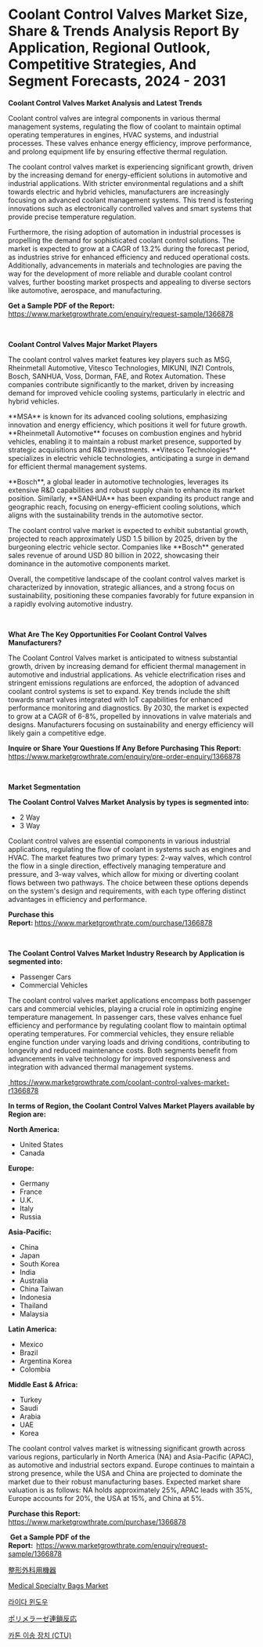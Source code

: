 <p><h1>Coolant Control Valves Market Size, Share & Trends Analysis Report By Application, Regional Outlook, Competitive Strategies, And Segment Forecasts, 2024 - 2031</h1></p><p><strong>Coolant Control Valves Market Analysis and Latest Trends</strong></p>
<p><p>Coolant control valves are integral components in various thermal management systems, regulating the flow of coolant to maintain optimal operating temperatures in engines, HVAC systems, and industrial processes. These valves enhance energy efficiency, improve performance, and prolong equipment life by ensuring effective thermal regulation.</p><p>The coolant control valves market is experiencing significant growth, driven by the increasing demand for energy-efficient solutions in automotive and industrial applications. With stricter environmental regulations and a shift towards electric and hybrid vehicles, manufacturers are increasingly focusing on advanced coolant management systems. This trend is fostering innovations such as electronically controlled valves and smart systems that provide precise temperature regulation.</p><p>Furthermore, the rising adoption of automation in industrial processes is propelling the demand for sophisticated coolant control solutions. The market is expected to grow at a CAGR of 13.2% during the forecast period, as industries strive for enhanced efficiency and reduced operational costs. Additionally, advancements in materials and technologies are paving the way for the development of more reliable and durable coolant control valves, further boosting market prospects and appealing to diverse sectors like automotive, aerospace, and manufacturing.</p></p>
<p><strong>Get a Sample PDF of the Report:&nbsp;</strong> <a href="https://www.marketgrowthrate.com/enquiry/request-sample/1366878">https://www.marketgrowthrate.com/enquiry/request-sample/1366878</a></p>
<p>&nbsp;</p>
<p><strong>Coolant Control Valves Major Market Players</strong></p>
<p><p>The coolant control valves market features key players such as MSG, Rheinmetall Automotive, Vitesco Technologies, MIKUNI, INZI Controls, Bosch, SANHUA, Voss, Dorman, FAE, and Rotex Automation. These companies contribute significantly to the market, driven by increasing demand for improved vehicle cooling systems, particularly in electric and hybrid vehicles.</p><p>**MSA** is known for its advanced cooling solutions, emphasizing innovation and energy efficiency, which positions it well for future growth. **Rheinmetall Automotive** focuses on combustion engines and hybrid vehicles, enabling it to maintain a robust market presence, supported by strategic acquisitions and R&D investments. **Vitesco Technologies** specializes in electric vehicle technologies, anticipating a surge in demand for efficient thermal management systems.</p><p>**Bosch**, a global leader in automotive technologies, leverages its extensive R&D capabilities and robust supply chain to enhance its market position. Similarly, **SANHUA** has been expanding its product range and geographic reach, focusing on energy-efficient cooling solutions, which aligns with the sustainability trends in the automotive sector.</p><p>The coolant control valve market is expected to exhibit substantial growth, projected to reach approximately USD 1.5 billion by 2025, driven by the burgeoning electric vehicle sector. Companies like **Bosch** generated sales revenue of around USD 80 billion in 2022, showcasing their dominance in the automotive components market.</p><p>Overall, the competitive landscape of the coolant control valves market is characterized by innovation, strategic alliances, and a strong focus on sustainability, positioning these companies favorably for future expansion in a rapidly evolving automotive industry.</p></p>
<p>&nbsp;</p>
<p><strong>What Are The Key Opportunities For Coolant Control Valves Manufacturers?</strong></p>
<p><p>The Coolant Control Valves market is anticipated to witness substantial growth, driven by increasing demand for efficient thermal management in automotive and industrial applications. As vehicle electrification rises and stringent emissions regulations are enforced, the adoption of advanced coolant control systems is set to expand. Key trends include the shift towards smart valves integrated with IoT capabilities for enhanced performance monitoring and diagnostics. By 2030, the market is expected to grow at a CAGR of 6-8%, propelled by innovations in valve materials and designs. Manufacturers focusing on sustainability and energy efficiency will likely gain a competitive edge.</p></p>
<p><strong>Inquire or Share Your Questions If Any Before Purchasing This Report:</strong> <a href="https://www.marketgrowthrate.com/enquiry/pre-order-enquiry/1366878">https://www.marketgrowthrate.com/enquiry/pre-order-enquiry/1366878</a></p>
<p>&nbsp;</p>
<p><strong>Market Segmentation</strong></p>
<p><strong>The Coolant Control Valves Market Analysis by types is segmented into:</strong></p>
<p><ul><li>2 Way</li><li>3 Way</li></ul></p>
<p><p>Coolant control valves are essential components in various industrial applications, regulating the flow of coolant in systems such as engines and HVAC. The market features two primary types: 2-way valves, which control the flow in a single direction, effectively managing temperature and pressure, and 3-way valves, which allow for mixing or diverting coolant flows between two pathways. The choice between these options depends on the system's design and requirements, with each type offering distinct advantages in efficiency and performance.</p></p>
<p><strong>Purchase this Report:&nbsp;</strong><a href="https://www.marketgrowthrate.com/purchase/1366878">https://www.marketgrowthrate.com/purchase/1366878</a></p>
<p>&nbsp;</p>
<p><strong>The Coolant Control Valves Market Industry Research by Application is segmented into:</strong></p>
<p><ul><li>Passenger Cars</li><li>Commercial Vehicles</li></ul></p>
<p><p>The coolant control valves market applications encompass both passenger cars and commercial vehicles, playing a crucial role in optimizing engine temperature management. In passenger cars, these valves enhance fuel efficiency and performance by regulating coolant flow to maintain optimal operating temperatures. For commercial vehicles, they ensure reliable engine function under varying loads and driving conditions, contributing to longevity and reduced maintenance costs. Both segments benefit from advancements in valve technology for improved responsiveness and integration with advanced thermal management systems.</p></p>
<p><a href="https://www.marketgrowthrate.com/coolant-control-valves-market-r1366878">&nbsp;https://www.marketgrowthrate.com/coolant-control-valves-market-r1366878</a></p>
<p><strong>In terms of Region, the Coolant Control Valves Market Players available by Region are:</strong></p>
<p>
    <p> <strong> North America: </strong>
        <ul>
            <li>United States</li>
            <li>Canada</li>
        </ul>
        </p> 
    <p> <strong> Europe: </strong>
        <ul>
            <li>Germany</li>
            <li>France</li>
            <li>U.K.</li>
            <li>Italy</li>
            <li>Russia</li>
        </ul>
        </p> 
    <p> <strong> Asia-Pacific: </strong>
        <ul>
            <li>China</li>
            <li>Japan</li>
            <li>South Korea</li>
            <li>India</li>
            <li>Australia</li>
            <li>China Taiwan</li>
            <li>Indonesia</li>
            <li>Thailand</li>
            <li>Malaysia</li>
        </ul>
        </p> 
    <p> <strong> Latin America: </strong>
        <ul>
            <li>Mexico</li>
            <li>Brazil</li>
            <li>Argentina Korea</li>
            <li>Colombia</li>
        </ul>
        </p> 
    <p> <strong> Middle East & Africa: </strong>
        <ul>
            <li>Turkey</li>
            <li>Saudi</li>
            <li>Arabia</li>
            <li>UAE</li>
            <li>Korea</li>
        </ul>
    </p>
    </p>
<p><p>The coolant control valves market is witnessing significant growth across various regions, particularly in North America (NA) and Asia-Pacific (APAC), as automotive and industrial sectors expand. Europe continues to maintain a strong presence, while the USA and China are projected to dominate the market due to their robust manufacturing bases. Expected market share valuation is as follows: NA holds approximately 25%, APAC leads with 35%, Europe accounts for 20%, the USA at 15%, and China at 5%.</p></p>
<p><strong>Purchase this Report: </strong><a href="https://www.marketgrowthrate.com/purchase/1366878">https://www.marketgrowthrate.com/purchase/1366878</a></p>
<p>&nbsp;<strong>Get a Sample PDF of the Report:&nbsp;&nbsp;</strong><a href="https://www.marketgrowthrate.com/enquiry/request-sample/1366878">https://www.marketgrowthrate.com/enquiry/request-sample/1366878</a></p>
<p><strong></strong></p>
<p><p><a href="https://medium.com/@myrtasckxr/%E6%95%B4%E5%BD%A2%E5%A4%96%E7%A7%91%E6%A9%9F%E5%99%A8%E5%B8%82%E5%A0%B4%E3%81%AE%E6%B4%9E%E5%AF%9F-%E5%B8%82%E5%A0%B4%E3%83%97%E3%83%AC%E3%83%BC%E3%83%A4%E3%83%BC-%E5%B8%82%E5%A0%B4%E8%A6%8F%E6%A8%A1-%E5%9C%B0%E5%9F%9F-%E4%BA%88%E6%B8%AC-2024%E5%B9%B4-2031%E5%B9%B4-47ab9a82eec4?postPublishedType=repub">整形外科用機器</a></p><p><a href="https://www.linkedin.com/pulse/medical-specialty-bags-market-investigation-industry-evolution-5gase?trackingId=Ws%2BvHaecTWOmXIpDhjoqbA%3D%3D">Medical Specialty Bags Market</a></p><p><a href="https://medium.com/@drakesporer/lidar-%EC%9C%88%EB%8F%84%EC%9A%B0-%EC%8B%9C%EC%9E%A5-%EC%A0%90%EC%9C%A0%EC%9C%A8-%EB%B0%8F-%EC%8B%9C%EC%9E%A5-%EB%B6%84%EC%84%9D-2024%EB%85%84%EB%B6%80%ED%84%B0-2031%EB%85%84%EA%B9%8C%EC%A7%80%EC%9D%98-%EC%84%B1%EC%9E%A5-%EC%B6%94%EC%84%B8-%EB%B0%8F-%EC%98%88%EC%B8%A1-d418b875cc77?postPublishedType=repub">라이다 윈도우</a></p><p><a href="https://medium.com/@myrtasckxr/%E3%83%9D%E3%83%AA%E3%83%A1%E3%83%A9%E3%83%BC%E3%82%BC%E9%80%A3%E9%8E%96%E5%8F%8D%E5%BF%9C%E5%B8%82%E5%A0%B4%E3%81%AE%E5%B0%86%E6%9D%A5%E3%81%AE%E5%8B%95%E5%90%91-%E6%96%B0%E8%88%88%E5%B8%82%E5%A0%B4%E3%81%AE%E3%83%88%E3%83%AC%E3%83%B3%E3%83%89%E3%81%A82031%E5%B9%B4%E3%81%BE%E3%81%A7%E3%81%AE%E4%BA%88%E6%B8%AC-ee9f794ffe73?postPublishedType=repub">ポリメラーゼ連鎖反応</a></p><p><a href="https://medium.com/@drakesporer/%EC%B9%B4%ED%86%A4-%EC%A0%84%EC%86%A1-%EC%9C%A0%EB%8B%9B-ctu-%EC%8B%9C%EC%9E%A5%EC%9D%98-%EC%8B%9C%EC%9E%A5-%EB%8F%99%ED%96%A5%EA%B3%BC-2031%EB%85%84%EA%B9%8C%EC%A7%80%EC%9D%98-%EB%AF%B8%EB%9E%98-%EC%98%88%EC%B8%A1-%EC%8B%9C%EC%9E%A5%EC%9D%98-%EC%A3%BC%EB%8F%84-%EC%9A%94%EC%9D%B8-5b3748575c17?postPublishedType=repub">카톤 이송 장치 (CTU)</a></p></p>